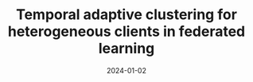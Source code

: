 ---
title: "Temporal adaptive clustering for heterogeneous clients in federated learning"
authors: "S. S. Ali, A. K. Singh, A. Kumar, M. Ali, and B. J. Choi"
date: 2024-01-02
venue: "38th International Conference on Information Networking (ICOIN)"
location: "Ho Chi Minh City, Vietnam"
doi: "https://doi.org/10.1109/ICOIN59985.2024.10572174"
type: "conferences"
--- 